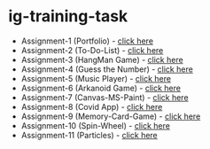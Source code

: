 # ig-training-task

* Assignment-1 (Portfolio) - [click here](https://ig-traninig-2k21.github.io/ig-training-task/assignment-1%20(Resume)/index.html)
* Assignment-2 (To-Do-List) - [click here](https://ig-traninig-2k21.github.io/ig-training-task/assignment-2%20%7Bto-do-list%7D/index.html)
* Assignment-3 (HangMan Game) - [click here](https://ig-traninig-2k21.github.io/ig-training-task/assignment-3(HangmanGame)/)
* Assignment-4 (Guess the Number) - [click here](https://ig-traninig-2k21.github.io/ig-training-task/assignment-4(GuessNumber)/)
* Assignment-5 (Music Player) - [click here](https://ig-traninig-2k21.github.io/ig-training-task/assignment-5(Music_Player)/)
* Assignment-6 (Arkanoid Game) - [click here](https://ig-traninig-2k21.github.io/ig-training-task/assignment-6(arkanoid%20game)/)
* Assignment-7 (Canvas-MS-Paint) - [click here](https://ig-traninig-2k21.github.io/ig-training-task/assignment-7(Canvas-Ms-Paint)/)
* Assignment-8 (Covid App) - [click here](https://ig-traninig-2k21.github.io/ig-training-task/assignment-8(covid-app)/src/)
* Assignment-9 (Memory-Card-Game) - [click here](https://ig-traninig-2k21.github.io/ig-training-task/assignment-9(Memory-Card-Game)/src/)
* Assignment-10 (Spin-Wheel) - [click here](https://ig-traninig-2k21.github.io/ig-training-task/assignment-10(spin-wheel)/src/)
* Assignment-11 (Particles) - [click here](https://ig-traninig-2k21.github.io/ig-training-task/assignment-11(Particles)/src/)


